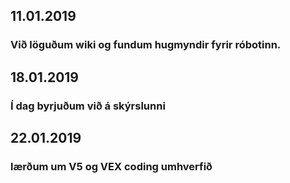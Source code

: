 ## 11.01.2019
### Við löguðum wiki og fundum hugmyndir fyrir róbotinn.

## 18.01.2019
### Í dag byrjuðum við á skýrslunni

## 22.01.2019
### lærðum um V5 og VEX coding umhverfið
